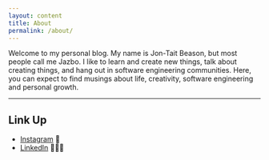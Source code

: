 ```yaml
---
layout: content
title: About
permalink: /about/
---
```

Welcome to my personal blog. My name is Jon-Tait Beason, but most people call me Jazbo. I like to learn and create new things, talk about creating things, and hang out in software engineering communities. Here, you can expect to find musings about life, creativity, software engineering and personal growth.

----

## Link Up

- [Instagram](https://www.instagram.com/bugkrusha) 📸
- [LinkedIn](https://www.linkedin.com/in/jontaitbeason) 👨🏾‍💻
